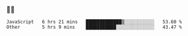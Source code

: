 ### 👨‍💻

<!--START_SECTION:waka-->

```text
JavaScript   6 hrs 21 mins   █████████████▒░░░░░░░░░░░   53.60 %
Other        5 hrs 9 mins    ███████████░░░░░░░░░░░░░░   43.47 %
```

<!--END_SECTION:waka-->
